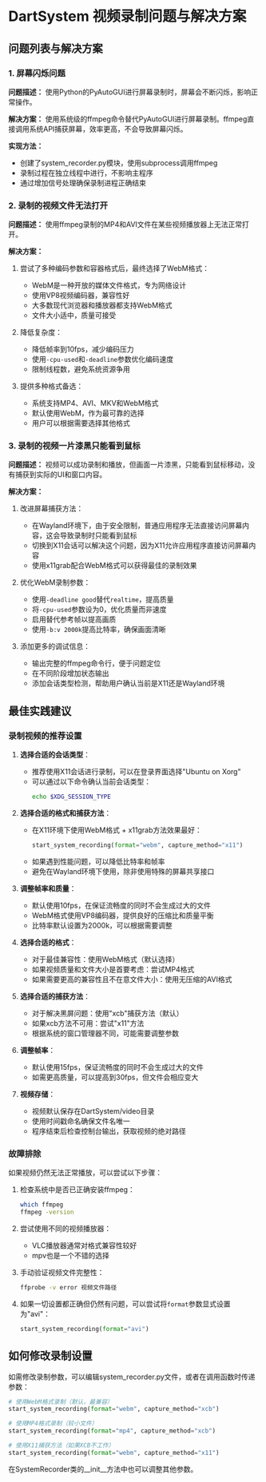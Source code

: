 # DartSystem 视频录制问题与解决方案

## 问题列表与解决方案

### 1. 屏幕闪烁问题

**问题描述：**
使用Python的PyAutoGUI进行屏幕录制时，屏幕会不断闪烁，影响正常操作。

**解决方案：**
使用系统级的ffmpeg命令替代PyAutoGUI进行屏幕录制。ffmpeg直接调用系统API捕获屏幕，效率更高，不会导致屏幕闪烁。

**实现方法：**
- 创建了system_recorder.py模块，使用subprocess调用ffmpeg
- 录制过程在独立线程中进行，不影响主程序
- 通过增加信号处理确保录制进程正确结束

### 2. 录制的视频文件无法打开

**问题描述：**
使用ffmpeg录制的MP4和AVI文件在某些视频播放器上无法正常打开。

**解决方案：**
1. 尝试了多种编码参数和容器格式后，最终选择了WebM格式：
   - WebM是一种开放的媒体文件格式，专为网络设计
   - 使用VP8视频编码器，兼容性好
   - 大多数现代浏览器和播放器都支持WebM格式
   - 文件大小适中，质量可接受

2. 降低复杂度：
   - 降低帧率到10fps，减少编码压力
   - 使用`-cpu-used`和`-deadline`参数优化编码速度
   - 限制线程数，避免系统资源争用

3. 提供多种格式备选：
   - 系统支持MP4、AVI、MKV和WebM格式
   - 默认使用WebM，作为最可靠的选择
   - 用户可以根据需要选择其他格式

### 3. 录制的视频一片漆黑只能看到鼠标

**问题描述：**
视频可以成功录制和播放，但画面一片漆黑，只能看到鼠标移动，没有捕获到实际的UI和窗口内容。

**解决方案：**
1. 改进屏幕捕获方法：
   - 在Wayland环境下，由于安全限制，普通应用程序无法直接访问屏幕内容，这会导致录制时只能看到鼠标
   - 切换到X11会话可以解决这个问题，因为X11允许应用程序直接访问屏幕内容
   - 使用x11grab配合WebM格式可以获得最佳的录制效果

2. 优化WebM录制参数：
   - 使用`-deadline good`替代`realtime`，提高质量
   - 将`-cpu-used`参数设为0，优化质量而非速度
   - 启用替代参考帧以提高画质
   - 使用`-b:v 2000k`提高比特率，确保画面清晰

3. 添加更多的调试信息：
   - 输出完整的ffmpeg命令行，便于问题定位
   - 在不同阶段增加状态输出
   - 添加会话类型检测，帮助用户确认当前是X11还是Wayland环境

## 最佳实践建议

### 录制视频的推荐设置

1. **选择合适的会话类型**：
   - 推荐使用X11会话进行录制，可以在登录界面选择"Ubuntu on Xorg"
   - 可以通过以下命令确认当前会话类型：
     ```bash
     echo $XDG_SESSION_TYPE
     ```

2. **选择合适的格式和捕获方法**：
   - 在X11环境下使用WebM格式 + x11grab方法效果最好：
     ```python
     start_system_recording(format="webm", capture_method="x11")
     ```
   - 如果遇到性能问题，可以降低比特率和帧率
   - 避免在Wayland环境下使用，除非使用特殊的屏幕共享接口

3. **调整帧率和质量**：
   - 默认使用10fps，在保证流畅度的同时不会生成过大的文件
   - WebM格式使用VP8编码器，提供良好的压缩比和质量平衡
   - 比特率默认设置为2000k，可以根据需要调整

4. **选择合适的格式**：
   - 对于最佳兼容性：使用WebM格式（默认选择）
   - 如果视频质量和文件大小是首要考虑：尝试MP4格式
   - 如果需要更高的兼容性且不在意文件大小：使用无压缩的AVI格式

5. **选择合适的捕获方法**：
   - 对于解决黑屏问题：使用"xcb"捕获方法（默认）
   - 如果xcb方法不可用：尝试"x11"方法
   - 根据系统的窗口管理器不同，可能需要调整参数

6. **调整帧率**：
   - 默认使用15fps，保证流畅度的同时不会生成过大的文件
   - 如需更高质量，可以提高到30fps，但文件会相应变大

7. **视频存储**：
   - 视频默认保存在DartSystem/video目录
   - 使用时间戳命名确保文件名唯一
   - 程序结束后检查控制台输出，获取视频的绝对路径

### 故障排除

如果视频仍然无法正常播放，可以尝试以下步骤：

1. 检查系统中是否已正确安装ffmpeg：
   ```bash
   which ffmpeg
   ffmpeg -version
   ```

2. 尝试使用不同的视频播放器：
   - VLC播放器通常对格式兼容性较好
   - mpv也是一个不错的选择

3. 手动验证视频文件完整性：
   ```bash
   ffprobe -v error 视频文件路径
   ```

4. 如果一切设置都正确但仍然有问题，可以尝试将`format`参数显式设置为"avi"：
   ```python
   start_system_recording(format="avi")
   ```

## 如何修改录制设置

如需修改录制参数，可以编辑system_recorder.py文件，或者在调用函数时传递参数：

```python
# 使用WebM格式录制（默认，最兼容）
start_system_recording(format="webm", capture_method="xcb")

# 使用MP4格式录制（较小文件）
start_system_recording(format="mp4", capture_method="xcb")

# 使用X11捕获方法（如果XCB不工作）
start_system_recording(format="webm", capture_method="x11")
```

在SystemRecorder类的__init__方法中也可以调整其他参数。 